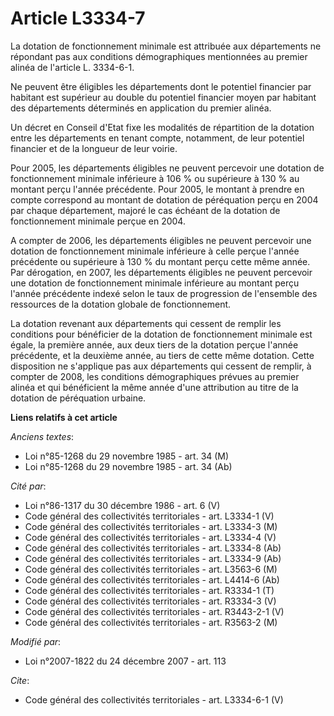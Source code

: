 # Article L3334-7

La dotation de fonctionnement minimale est attribuée aux départements ne répondant pas aux conditions démographiques
mentionnées au premier alinéa de l'article L. 3334-6-1. 

Ne peuvent être éligibles les départements dont le potentiel financier par habitant est supérieur au double du potentiel
financier moyen par habitant des départements déterminés en application du premier alinéa. 

Un décret en Conseil d'Etat fixe les modalités de répartition de la dotation entre les départements en tenant compte,
notamment, de leur potentiel financier et de la longueur de leur voirie. 

Pour 2005, les départements éligibles ne peuvent percevoir une dotation de fonctionnement minimale inférieure à 106 % ou
supérieure à 130 % au montant perçu l'année précédente. Pour 2005, le montant à prendre en compte correspond au montant de
dotation de péréquation perçu en 2004 par chaque département, majoré le cas échéant de la dotation de fonctionnement minimale
perçue en 2004.

A compter de 2006, les départements éligibles ne peuvent percevoir une dotation de fonctionnement minimale inférieure à celle
perçue l'année précédente ou supérieure à 130 % du montant perçu cette même année. Par dérogation, en 2007, les départements
éligibles ne peuvent percevoir une dotation de fonctionnement minimale inférieure au montant perçu l'année précédente indexé
selon le taux de progression de l'ensemble des ressources de la dotation globale de fonctionnement. 

La dotation revenant aux départements qui cessent de remplir les conditions pour bénéficier de la dotation de fonctionnement
minimale est égale, la première année, aux deux tiers de la dotation perçue l'année précédente, et la deuxième année, au
tiers de cette même dotation. Cette disposition ne s'applique pas aux départements qui cessent de remplir, à compter de 2008,
les conditions démographiques prévues au premier alinéa et qui bénéficient la même année d'une attribution au titre de la
dotation de péréquation urbaine.

**Liens relatifs à cet article**

_Anciens textes_:

  - Loi n°85-1268 du 29 novembre 1985 - art. 34 (M)
  - Loi n°85-1268 du 29 novembre 1985 - art. 34 (Ab)

_Cité par_:

  - Loi n°86-1317 du 30 décembre 1986 - art. 6 (V)
  - Code général des collectivités territoriales - art. L3334-1 (V)
  - Code général des collectivités territoriales - art. L3334-3 (M)
  - Code général des collectivités territoriales - art. L3334-4 (V)
  - Code général des collectivités territoriales - art. L3334-8 (Ab)
  - Code général des collectivités territoriales - art. L3334-9 (Ab)
  - Code général des collectivités territoriales - art. L3563-6 (M)
  - Code général des collectivités territoriales - art. L4414-6 (Ab)
  - Code général des collectivités territoriales - art. R3334-1 (T)
  - Code général des collectivités territoriales - art. R3334-3 (V)
  - Code général des collectivités territoriales - art. R3443-2-1 (V)
  - Code général des collectivités territoriales - art. R3563-2 (M)

_Modifié par_:

  - Loi n°2007-1822 du 24 décembre 2007 - art. 113

_Cite_:

  - Code général des collectivités territoriales - art. L3334-6-1 (V)

